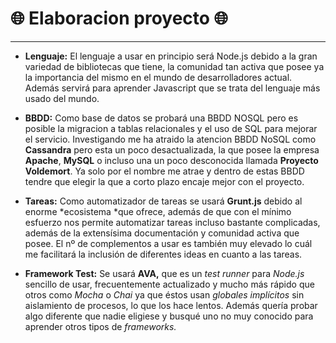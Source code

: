 
# :globe_with_meridians: Elaboracion proyecto :globe_with_meridians: 

***
 - **Lenguaje:** El lenguaje a usar en principio será Node.js debido a la gran variedad de bibliotecas que tiene, la comunidad tan activa que posee ya la importancia del mismo en el mundo de desarrolladores actual. Además servirá para aprender Javascript que se trata del lenguaje más usado del mundo.
  - **BBDD:**  Como base de datos se probará una BBDD NOSQL pero es posible la migracion a tablas relacionales y el uso de SQL para mejorar el servicio.
Investigando me ha atraido la atencion BBDD NoSQL como **Cassandra** pero esta un poco desactualizada, la que posee la empresa **Apache**, **MySQL** o incluso una un poco desconocida llamada **Proyecto Voldemort**. Ya solo por el nombre me atrae y dentro de estas BBDD tendre que elegir la que a corto plazo encaje mejor con el proyecto.

 - **Tareas:** Como automatizador de tareas se usará **Grunt.js** debido al enorme *ecosistema *que ofrece, además de que con el mínimo esfuerzo nos permite automatizar tareas incluso bastante complicadas, además de la extensísima documentación y comunidad activa que posee. El nº de complementos a usar es también muy elevado lo cuál me facilitará la inclusión de diferentes ideas en cuanto a las tareas.

 - **Framework Test:** Se usará **AVA,** que es un *test runner* para *Node.js* sencillo de usar, frecuentemente actualizado y mucho más rápido que otros como *Mocha* o *Chai* ya que éstos usan *globales implícitos* sin aislamiento de procesos, lo que los hace lentos. Además quería probar algo diferente que nadie eligiese y busqué uno no muy conocido para aprender otros tipos de *frameworks.*